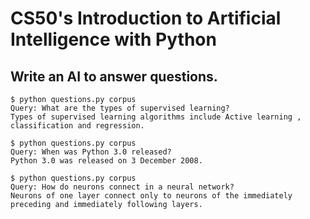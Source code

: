 # CS50's Introduction to Artificial Intelligence with Python
## Write an AI to answer questions.

	$ python questions.py corpus
	Query: What are the types of supervised learning?
	Types of supervised learning algorithms include Active learning , classification and regression.

	$ python questions.py corpus
	Query: When was Python 3.0 released?
	Python 3.0 was released on 3 December 2008.

	$ python questions.py corpus
	Query: How do neurons connect in a neural network?
	Neurons of one layer connect only to neurons of the immediately preceding and immediately following layers.
